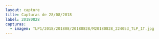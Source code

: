 ```yaml
---
layout: capture
title: Capturas de 28/08/2018
label: 20180828
capturas:
  - imagem: TLP1/2018/201808/20180828/M20180828_224053_TLP_1T.jpg
---
```

